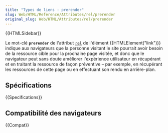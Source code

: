 ```yaml
---
title: "Types de liens : prerender"
slug: Web/HTML/Reference/Attributes/rel/prerender
original_slug: Web/HTML/Attributes/rel/prerender
---
```


{{HTMLSidebar}}

Le mot-clé **`prerender`** de l'attribut [`rel`](/fr/docs/Web/HTML/Element/link#rel) de l'élément {{HTMLElement("link")}} indique aux navigateurs que la personne visitant le site pourrait avoir besoin de la ressource cible pour la prochaine page visitée, et donc que le navigateur peut sans doute améliorer l'expérience utilisateur en récupérant et en traitant la ressource de façon préventive – par exemple, en récupérant les ressources de cette page ou en effectuant son rendu en arrière-plan.

## Spécifications

{{Specifications}}

## Compatibilité des navigateurs

{{Compat}}
